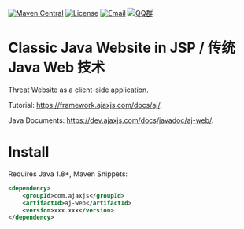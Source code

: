 [![Maven Central](https://img.shields.io/maven-central/v/com.ajaxjs/ajaxjs-web?label=Latest%20Release)](https://central.sonatype.com/artifact/com.ajaxjs/ajaxjs-web)
[![License](https://img.shields.io/badge/license-Apache--2.0-green.svg?longCache=true&style=flat)](http://www.apache.org/licenses/LICENSE-2.0.txt)
[![Email](https://img.shields.io/badge/Contact--me-Email-orange.svg)](mailto:frank@ajaxjs.com)
[![QQ群](https://framework.ajaxjs.com/static/qq.svg)](https://shang.qq.com/wpa/qunwpa?idkey=3877893a4ed3a5f0be01e809e7ac120e346102bd550deb6692239bb42de38e22)

# Classic Java Website in JSP / 传统 Java Web 技术

Threat Website as a client-side application.

Tutorial: https://framework.ajaxjs.com/docs/aj/.

Java Documents: https://dev.ajaxjs.com/docs/javadoc/aj-web/.

# Install

Requires Java 1.8+, Maven Snippets:

```xml
<dependency>
    <groupId>com.ajaxjs</groupId>
    <artifactId>aj-web</artifactId>
    <version>xxx.xxx</version>
</dependency>
```